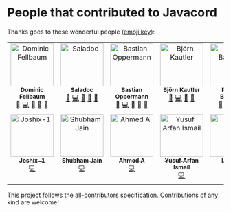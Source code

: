 # People that contributed to Javacord

Thanks goes to these wonderful people ([emoji key](https://allcontributors.org/docs/en/emoji-key)):

<!-- ALL-CONTRIBUTORS-LIST:START - Do not remove or modify this section -->
<!-- prettier-ignore-start -->
<!-- markdownlint-disable -->
<table>
  <tbody>
    <tr>
      <td align="center" valign="top" width="14.28%"><a href="https://github.com/felldo"><img src="https://avatars.githubusercontent.com/u/31566807?v=4?s=100" width="100px;" alt="Dominic Fellbaum"/><br /><sub><b>Dominic Fellbaum</b></sub></a><br /><a href="#maintenance-felldo" title="Maintenance">🚧</a> <a href="https://github.com/Javacord/Javacord/commits?author=felldo" title="Code">💻</a> <a href="https://github.com/Javacord/Javacord/commits?author=felldo" title="Documentation">📖</a> <a href="https://github.com/Javacord/Javacord/pulls?q=is%3Apr+reviewed-by%3Afelldo" title="Reviewed Pull Requests">👀</a> <a href="#question-felldo" title="Answering Questions">💬</a></td>
      <td align="center" valign="top" width="14.28%"><a href="https://github.com/Saladoc"><img src="https://avatars.githubusercontent.com/u/36816545?v=4?s=100" width="100px;" alt="Saladoc"/><br /><sub><b>Saladoc</b></sub></a><br /><a href="#maintenance-Saladoc" title="Maintenance">🚧</a> <a href="https://github.com/Javacord/Javacord/commits?author=Saladoc" title="Code">💻</a> <a href="https://github.com/Javacord/Javacord/commits?author=Saladoc" title="Documentation">📖</a> <a href="https://github.com/Javacord/Javacord/pulls?q=is%3Apr+reviewed-by%3ASaladoc" title="Reviewed Pull Requests">👀</a> <a href="#question-Saladoc" title="Answering Questions">💬</a></td>
      <td align="center" valign="top" width="14.28%"><a href="https://github.com/Bastian"><img src="https://avatars.githubusercontent.com/u/5033001?v=4?s=100" width="100px;" alt="Bastian Oppermann"/><br /><sub><b>Bastian Oppermann</b></sub></a><br /><a href="#maintenance-Bastian" title="Maintenance">🚧</a> <a href="https://github.com/Javacord/Javacord/commits?author=Bastian" title="Code">💻</a> <a href="https://github.com/Javacord/Javacord/commits?author=Bastian" title="Documentation">📖</a> <a href="https://github.com/Javacord/Javacord/pulls?q=is%3Apr+reviewed-by%3ABastian" title="Reviewed Pull Requests">👀</a> <a href="#question-Bastian" title="Answering Questions">💬</a></td>
      <td align="center" valign="top" width="14.28%"><a href="https://github.com/Vampire"><img src="https://avatars.githubusercontent.com/u/325196?v=4?s=100" width="100px;" alt="Björn Kautler"/><br /><sub><b>Björn Kautler</b></sub></a><br /><a href="#maintenance-Vampire" title="Maintenance">🚧</a> <a href="https://github.com/Javacord/Javacord/commits?author=Vampire" title="Code">💻</a> <a href="https://github.com/Javacord/Javacord/pulls?q=is%3Apr+reviewed-by%3AVampire" title="Reviewed Pull Requests">👀</a> <a href="#question-Vampire" title="Answering Questions">💬</a></td>
      <td align="center" valign="top" width="14.28%"><a href="https://github.com/bassner"><img src="https://avatars.githubusercontent.com/u/23171488?v=4?s=100" width="100px;" alt="Patrick Bassner"/><br /><sub><b>Patrick Bassner</b></sub></a><br /><a href="#maintenance-bassner" title="Maintenance">🚧</a> <a href="https://github.com/Javacord/Javacord/commits?author=bassner" title="Code">💻</a> <a href="https://github.com/Javacord/Javacord/pulls?q=is%3Apr+reviewed-by%3Abassner" title="Reviewed Pull Requests">👀</a> <a href="#question-bassner" title="Answering Questions">💬</a></td>
      <td align="center" valign="top" width="14.28%"><a href="https://github.com/Mysterypotatoguy"><img src="https://avatars.githubusercontent.com/u/17689082?v=4?s=100" width="100px;" alt="Mysterypotatoguy"/><br /><sub><b>Mysterypotatoguy</b></sub></a><br /><a href="#maintenance-Mysterypotatoguy" title="Maintenance">🚧</a> <a href="https://github.com/Javacord/Javacord/commits?author=Mysterypotatoguy" title="Code">💻</a> <a href="https://github.com/Javacord/Javacord/pulls?q=is%3Apr+reviewed-by%3AMysterypotatoguy" title="Reviewed Pull Requests">👀</a> <a href="#question-Mysterypotatoguy" title="Answering Questions">💬</a></td>
      <td align="center" valign="top" width="14.28%"><a href="https://wasdennnoch.me"><img src="https://avatars.githubusercontent.com/u/10065021?v=4?s=100" width="100px;" alt="Adrian Paschkowski"/><br /><sub><b>Adrian Paschkowski</b></sub></a><br /><a href="https://github.com/Javacord/Javacord/commits?author=wasdennnoch" title="Code">💻</a></td>
    </tr>
    <tr>
      <td align="center" valign="top" width="14.28%"><a href="https://github.com/Joshix-1"><img src="https://avatars.githubusercontent.com/u/57299889?v=4?s=100" width="100px;" alt="Joshix-1"/><br /><sub><b>Joshix-1</b></sub></a><br /><a href="https://github.com/Javacord/Javacord/commits?author=Joshix-1" title="Code">💻</a></td>
      <td align="center" valign="top" width="14.28%"><a href="http://shubhja.in"><img src="https://avatars.githubusercontent.com/u/23444368?v=4?s=100" width="100px;" alt="Shubham Jain"/><br /><sub><b>Shubham Jain</b></sub></a><br /><a href="https://github.com/Javacord/Javacord/commits?author=shubhwip" title="Code">💻</a></td>
      <td align="center" valign="top" width="14.28%"><a href="https://github.com/AhmedA1559"><img src="https://avatars.githubusercontent.com/u/95593064?v=4?s=100" width="100px;" alt="Ahmed A"/><br /><sub><b>Ahmed A</b></sub></a><br /><a href="https://github.com/Javacord/Javacord/commits?author=AhmedA1559" title="Code">💻</a></td>
      <td align="center" valign="top" width="14.28%"><a href="https://github.com/RealYusufIsmail"><img src="https://avatars.githubusercontent.com/u/67903886?v=4?s=100" width="100px;" alt="Yusuf Arfan Ismail"/><br /><sub><b>Yusuf Arfan Ismail</b></sub></a><br /><a href="https://github.com/Javacord/Javacord/commits?author=RealYusufIsmail" title="Code">💻</a></td>
      <td align="center" valign="top" width="14.28%"><a href="https://github.com/Lainika"><img src="https://avatars.githubusercontent.com/u/79374825?v=4?s=100" width="100px;" alt="Lainika"/><br /><sub><b>Lainika</b></sub></a><br /><a href="https://github.com/Javacord/Javacord/commits?author=Lainika" title="Documentation">📖</a></td>
      <td align="center" valign="top" width="14.28%"><a href="https://www.linkedin.com/in/haseebansari/"><img src="https://avatars.githubusercontent.com/u/47222685?v=4?s=100" width="100px;" alt="Haseeb Ansari"/><br /><sub><b>Haseeb Ansari</b></sub></a><br /><a href="https://github.com/Javacord/Javacord/commits?author=haseeb-xd" title="Documentation">📖</a></td>
      <td align="center" valign="top" width="14.28%"><a href="http://shuen.ddns.net"><img src="https://avatars.githubusercontent.com/u/38818683?v=4?s=100" width="100px;" alt="sotzaii_shuen"/><br /><sub><b>sotzaii_shuen</b></sub></a><br /><a href="https://github.com/Javacord/Javacord/commits?author=shuen4" title="Code">💻</a></td>
    </tr>
  </tbody>
</table>

<!-- markdownlint-restore -->
<!-- prettier-ignore-end -->

<!-- ALL-CONTRIBUTORS-LIST:END -->

This project follows the [all-contributors](https://allcontributors.org) specification.
Contributions of any kind are welcome!
